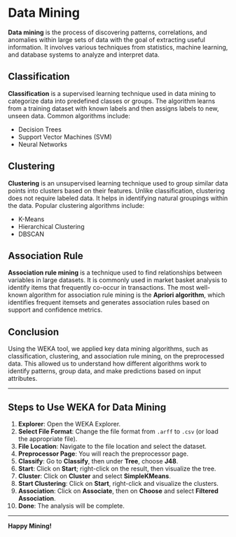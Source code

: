 # Data Mining

**Data mining** is the process of discovering patterns, correlations, and anomalies within large sets of data with the goal of extracting useful information. It involves various techniques from statistics, machine learning, and database systems to analyze and interpret data.

## Classification

**Classification** is a supervised learning technique used in data mining to categorize data into predefined classes or groups. The algorithm learns from a training dataset with known labels and then assigns labels to new, unseen data. Common algorithms include:

- Decision Trees
- Support Vector Machines (SVM)
- Neural Networks

## Clustering

**Clustering** is an unsupervised learning technique used to group similar data points into clusters based on their features. Unlike classification, clustering does not require labeled data. It helps in identifying natural groupings within the data. Popular clustering algorithms include:

- K-Means
- Hierarchical Clustering
- DBSCAN

## Association Rule

**Association rule mining** is a technique used to find relationships between variables in large datasets. It is commonly used in market basket analysis to identify items that frequently co-occur in transactions. The most well-known algorithm for association rule mining is the **Apriori algorithm**, which identifies frequent itemsets and generates association rules based on support and confidence metrics.

## Conclusion

Using the WEKA tool, we applied key data mining algorithms, such as classification, clustering, and association rule mining, on the preprocessed data. This allowed us to understand how different algorithms work to identify patterns, group data, and make predictions based on input attributes.

---

## Steps to Use WEKA for Data Mining

1. **Explorer**: Open the WEKA Explorer.
2. **Select File Format**: Change the file format from `.arff` to `.csv` (or load the appropriate file).
3. **File Location**: Navigate to the file location and select the dataset.
4. **Preprocessor Page**: You will reach the preprocessor page.
5. **Classify**: Go to **Classify**, then under **Tree**, choose **J48**.
6. **Start**: Click on **Start**; right-click on the result, then visualize the tree.
7. **Cluster**: Click on **Cluster** and select **SimpleKMeans**.
8. **Start Clustering**: Click on **Start**, right-click and visualize the clusters.
9. **Association**: Click on **Associate**, then on **Choose** and select **Filtered Association**.
10. **Done**: The analysis will be complete.

---

**Happy Mining!**
